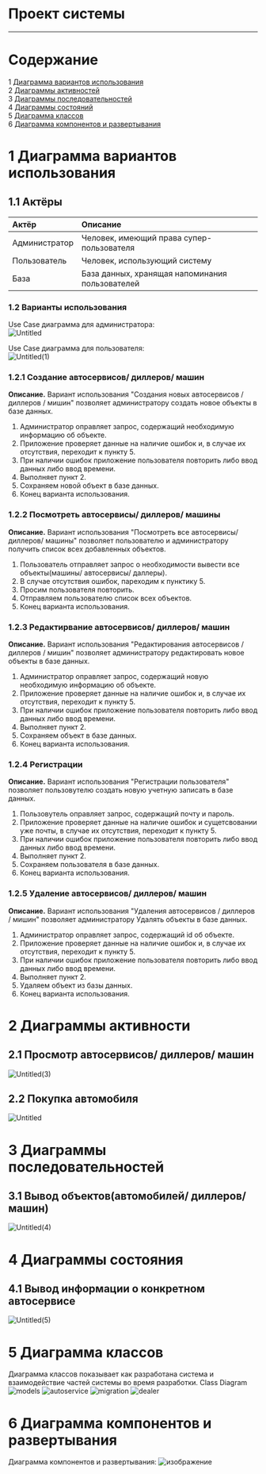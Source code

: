 # Проект системы
---

# Содержание
1 [Диаграмма вариантов использования](#use_case)  
2 [Диаграммы активностей](#activity)  
3 [Диаграммы последовательностей](#sequence)  
4 [Диаграммы состояний](#state)  
5 [Диаграмма классов](#class)  
6 [Диаграмма компонентов и развертывания](#component)


<a name="use_case"/>

# 1 Диаграмма вариантов использования

## 1.1 Актёры

| Актёр | Описание |
|:--|:--|
| Администратор | Человек, имеющий права супер-пользователя |
| Пользователь | Человек, использующий систему |
| База | База данных, хранящая напоминания пользователей  |


### 1.2 Варианты использования

Use Case диаграмма для администратора:  
![Untitled](https://user-images.githubusercontent.com/83354862/204889248-4b46ce3d-f993-4f27-be12-d6d9f4622f1b.png)


Use Case диаграмма для пользователя:  
![Untitled(1)](https://user-images.githubusercontent.com/83354862/204890607-e5ae0c1f-7a56-40a9-b4b1-7cbcd83bfafd.png)


### 1.2.1 Создание автосервисов/ диллеров/ машин

**Описание.** Вариант использования "Создания новых автосервисов / диллеров / мишин" позволяет администратору создать новое объекты в базе данных.    
1. Администратор оправляет запрос, содержащий необходимую информацию об объекте.
2. Приложение проверяет данные на наличие ошибок и, в случае их отсутствия, переходит к пункту 5.
3. При наличии ошибок приложение пользователя повторить либо ввод данных либо ввод времени.
4. Выполняет пункт 2.
5. Сохраняем новой объект в базе данных.
6. Конец варианта использования. 



### 1.2.2 Посмотреть автосервисы/ диллеров/ машины
 **Описание.** Вариант использования "Посмотреть все автосервисы/ диллеров/ машины" позволяет пользователю и администратору получить список всех добавленных объектов.
1. Пользователь отправляет запрос о необходимости вывести все объекты(машины/ автосервисы/ даллеры).
2. В случае отсутствия ошибок, пареходим к пунктику 5.
3. Просим пользователя повторить.
4. Отправляем пользователю список всех объектов.
5. Конец варианта использования. 


### 1.2.3 Редактирвание автосервисов/ диллеров/ машин

**Описание.** Вариант использования "Редактирования автосервисов / диллеров / мишин" позволяет администратору редактировать новое объекты в базе данных.    
1. Администратор оправляет запрос, содержащий новую необходимую информацию об объекте.
2. Приложение проверяет данные на наличие ошибок и, в случае их отсутствия, переходит к пункту 5.
3. При наличии ошибок приложение пользователя повторить либо ввод данных либо ввод времени.
4. Выполняет пункт 2.
5. Сохраняем объект в базе данных.
6. Конец варианта использования. 


### 1.2.4 Регистрации

**Описание.** Вариант использования "Регистрации пользователя" позволяет пользовутелю создать новую учетную записать в базе данных.    
1. Пользовутель оправляет запрос, содержащий почту и пароль.
2. Приложение проверяет данные на наличие ошибок и сущетсвовании уже почты, в случае их отсутствия, переходит к пункту 5.
3. При наличии ошибок приложение пользователя повторить либо ввод данных либо ввод времени.
4. Выполняет пункт 2.
5. Сохраняем пользователя в базе данных.
6. Конец варианта использования. 


### 1.2.5 Удаление автосервисов/ диллеров/ машин

**Описание.** Вариант использования "Удаления автосервисов / диллеров / мишин" позволяет администратору Удалять объекты в базе данных.    
1. Администратор оправляет запрос, содержащий id об объекте.
2. Приложение проверяет данные на наличие ошибок и, в случае их отсутствия, переходит к пункту 5.
3. При наличии ошибок приложение пользователя повторить либо ввод данных либо ввод времени.
4. Выполняет пункт 2.
5. Удаляем объект из базы данных.
6. Конец варианта использования. 


<a name="activity">

# 2 Диаграммы активности

## 2.1 Просмотр автосервисов/ диллеров/ машин
![Untitled(3)](https://user-images.githubusercontent.com/83354862/204897920-49c2e39e-29e3-457e-bfb0-5016ced2f5e3.png)
## 2.2 Покупка автомобиля
![Untitled](https://user-images.githubusercontent.com/83354862/204898504-00ec509e-0f0f-46ef-b9b6-e487ed1da51f.jpg)


<a name="sequence">
  
# 3 Диаграммы последовательностей

## 3.1 Вывод объектов(автомобилей/ диллеров/ машин)
![Untitled(4)](https://user-images.githubusercontent.com/83354862/204899816-9d2a67c8-b3c8-4cc0-8225-6ec6d562725a.png)

 
<a name="state"/>
  
# 4 Диаграммы состояния

## 4.1 Вывод информации о конкретном автосервисе
![Untitled(5)](https://user-images.githubusercontent.com/83354862/204901554-d21fbfc8-dc58-4234-9faf-b67ed7be39e4.png)

  
<a name="class"/>
  
# 5 Диаграмма классов

Диаграмма классов показывает как разработана система и взаимодействие частей системы во время разработки. Class Diagram
![models](https://user-images.githubusercontent.com/83354862/204904886-29726b09-5c83-4dec-8c1f-6230fb2a707f.png)
![autoservice](https://user-images.githubusercontent.com/83354862/204904906-8b695d2a-469e-4057-8104-c99c8eb0e177.png)
![migration](https://user-images.githubusercontent.com/83354862/204904922-92e74a36-5d99-4d01-8bad-4ffbe3f2b7c2.png)
![dealer](https://user-images.githubusercontent.com/83354862/204904933-d9dbab1e-e74a-45d7-b393-a370ded8bd5d.png)

  
<a name="component"/>  
  
# 6 Диаграмма компонентов и развертывания

Диаграмма компонентов и развертывания:
![изображение](https://user-images.githubusercontent.com/83354862/204907050-6e0e4682-77f6-4bdd-84a7-19aa562f1a03.png)

